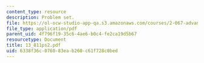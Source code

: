 ```yaml
---
content_type: resource
description: Problem set.
file: https://ol-ocw-studio-app-qa.s3.amazonaws.com/courses/2-067-advanced-structural-dynamics-and-acoustics-13-811-spring-2004/6338f36c076083eab260c61f728c0bed_13_811ps2.pdf
file_type: application/pdf
parent_uid: 4f796f19-35c6-4ae6-b0c4-fe2ca19d5b67
resourcetype: Document
title: 13_811ps2.pdf
uid: 6338f36c-0760-83ea-b260-c61f728c0bed
---
```

